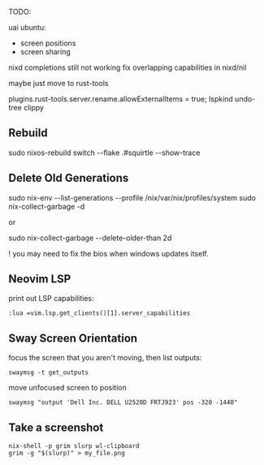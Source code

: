 TODO:

uai ubuntu:
 - screen positions
 - screen sharing

nixd completions still not working
fix overlapping capabilities in nixd/nil 

maybe just move to rust-tools

plugins.rust-tools.server.rename.allowExternalItems = true;
lspkind
undo-tree
clippy

## Rebuild

sudo nixos-rebuild switch --flake .#squirtle --show-trace

## Delete Old Generations


sudo nix-env --list-generations --profile /nix/var/nix/profiles/system
sudo nix-collect-garbage -d

or

sudo nix-collect-garbage --delete-older-than 2d

! you may need to fix the bios when windows updates itself. 

## Neovim LSP

print out LSP capabilities:

`:lua =vim.lsp.get_clients()[1].server_capabilities`

## Sway Screen Orientation

focus the screen that you aren't moving, then list outputs:

`swaymsg -t get_outputs`

move unfocused screen to position

`swaymsg "output 'Dell Inc. DELL U2520D FRTJ923' pos -320 -1440"`

## Take a screenshot

```
nix-shell -p grim slurp wl-clipboard
grim -g "$(slurp)" > my_file.png
```
